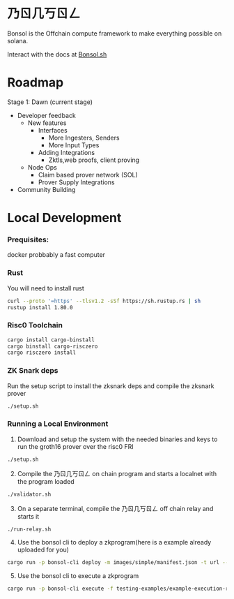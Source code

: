 # 乃ㄖ几丂ㄖㄥ
Bonsol is the Offchain compute framework to make everything possible on solana.

Interact with the docs at [Bonsol.sh](https://bonsol.sh)
# Roadmap
Stage 1: Dawn (current stage)
* Developer feedback
    * New features 
        * Interfaces
            * More Ingesters, Senders
            * More Input Types
        * Adding Integrations
            * Zktls,web proofs, client proving
    * Node Ops
        * Claim based prover network (SOL)
        * Prover Supply Integrations
* Community Building

# Local Development

### Prequisites:
docker
probbably a fast computer

### Rust 
You will need to install rust
```bash
curl --proto '=https' --tlsv1.2 -sSf https://sh.rustup.rs | sh
rustup install 1.80.0
```

### Risc0 Toolchain
```bash
cargo install cargo-binstall
cargo binstall cargo-risczero
cargo risczero install
```

### ZK Snark deps
Run the setup script to install the zksnark deps and compile the zksnark prover
``` bash
./setup.sh
```

### Running a Local Environment 

1. Download and setup the system with the needed binaries and keys to run the groth16 prover over the risc0 FRI
```bash
./setup.sh
```
2. Compile the 乃ㄖ几丂ㄖㄥ on chain program and starts a localnet with the program loaded
```bash
./validator.sh
```
3. On a separate terminal, compile the 乃ㄖ几丂ㄖㄥ off chain relay and starts it
```bash
./run-relay.sh
```
4. Use the bonsol cli to deploy a zkprogram(here is a example already uploaded for you)
```bash
cargo run -p bonsol-cli deploy -m images/simple/manifest.json -t url --url https://bonsol-public-images.s3.amazonaws.com/simple-7cb4887749266c099ad1793e8a7d486a27ff1426d614ec0cc9ff50e686d17699
```
5. Use the bonsol cli to execute a zkprogram
```bash
cargo run -p bonsol-cli execute -f testing-examples/example-execution-request.json -x 2000 -m 2000 -w
```
